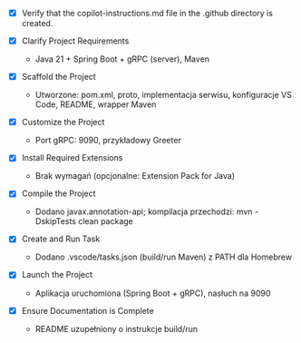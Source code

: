 - [x] Verify that the copilot-instructions.md file in the .github directory is created.

- [x] Clarify Project Requirements

  - Java 21 + Spring Boot + gRPC (server), Maven

- [x] Scaffold the Project

  - Utworzone: pom.xml, proto, implementacja serwisu, konfiguracje VS Code, README, wrapper Maven

- [x] Customize the Project

  - Port gRPC: 9090, przykładowy Greeter

- [x] Install Required Extensions

  - Brak wymagań (opcjonalne: Extension Pack for Java)

- [x] Compile the Project

  - Dodano javax.annotation-api; kompilacja przechodzi: mvn -DskipTests clean package

- [x] Create and Run Task

  - Dodano .vscode/tasks.json (build/run Maven) z PATH dla Homebrew

- [x] Launch the Project

  - Aplikacja uruchomiona (Spring Boot + gRPC), nasłuch na 9090

- [x] Ensure Documentation is Complete
  - README uzupełniony o instrukcje build/run
